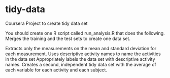 # tidy-data
Coursera Project to create tidy data set

You should create one R script called run_analysis.R that does the following.
Merges the training and the test sets to create one data set.

Extracts only the measurements on the mean and standard deviation for each measurement.
Uses descriptive activity names to name the activities in the data set
Appropriately labels the data set with descriptive activity names.
Creates a second, independent tidy data set with the average of each variable for each activity and each subject.
